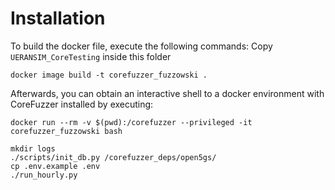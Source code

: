 # Installation
To build the docker file, execute the following commands:
Copy ``UERANSIM_CoreTesting`` inside this folder
```shell
docker image build -t corefuzzer_fuzzowski .
```
Afterwards, you can obtain an interactive shell to a docker environment with 
CoreFuzzer installed by executing:
```shell
docker run --rm -v $(pwd):/corefuzzer --privileged -it corefuzzer_fuzzowski bash
```

```shell
mkdir logs
./scripts/init_db.py /corefuzzer_deps/open5gs/
cp .env.example .env
./run_hourly.py
```
